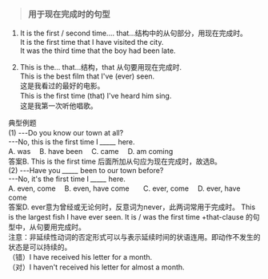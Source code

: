 >### 用于现在完成时的句型
 	
1. It is the first / second time…. that…结构中的从句部分，用现在完成时。 <br>
It is the first time that I have visited the city. <br>
It was the third time that the boy had been late. <br>

2. This is the… that…结构，that 从句要用现在完成时. <br>
This is the best film that I've (ever) seen.  <br>
这是我看过的最好的电影。 <br>
This is the first time (that) I've heard him sing.　 <br>这是我第一次听他唱歌。

典型例题 <br>
(1) ---Do you know our town at all?　 <br>
    ---No, this is the first time I *_____* here. <br>
A. was　 B. have been　 C. came　 D. am coming  <br>
答案B. This is the first time 后面所加从句应为现在完成时，故选B。 <br>
(2) ---Have you *_____* been to our town before?  <br>
    ---No, it's the first time I *_____* here.  <br>
A. even, come　 B. even, have come　　C. ever, come　 D. ever, have come <br>
答案D. ever意为曾经或无论何时，反意词为never，此两词常用于完成时。 This is the largest fish I have ever seen. It is / was the first time +that-clause 的句型中，从句要用完成时。 <br>
注意：非延续性动词的否定形式可以与表示延续时间的状语连用。即动作不发生的状态是可以持续的。 <br>
（错）I have received his letter for a month. <br>
（对）I haven't received his letter for almost a month.
